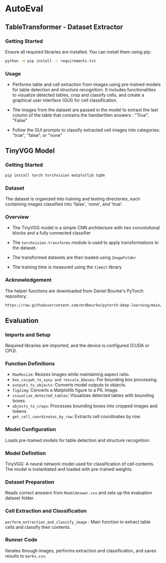 # AutoEval

## TableTransformer - Dataset Extractor

### Getting Started

Ensure all required libraries are installed. You can install them using pip:
```bash
python -m pip install -r requirements.txt
```

### Usage

* Performs table and cell extraction from images using pre-trained models for table detection and structure recognition. 
It includes functionalities to visualize detected tables, crop and classify cells, and create a graphical user interface (GUI) for cell classification.

* The images from the dataset are passed in the model to extraxt the last column of the table that contains the handwritten answers : "True", "False"

* Follow the GUI prompts to classify extracted cell images into categories: "true", "false", or "none"

## TinyVGG Model 

### Getting Started

```bash
pip install torch torchvision matplotlib tqdm
```

### Dataset

The dataset is organized into training and testing directories, each containing images classified into 'false', 'none', and 'true'.

### Overview 

* The TinyVGG model is a simple CNN architecture with two convolutional blocks and a fully connected classifier

* The `torchvision.transforms` module is used to apply transformations to the dataset.

* The transformed datasets are then loaded using `ImageFolder`

* The training time is measured using the `timeit` library

### Acknowledgement

The helper functions are downloaded from Daniel Bourke's PyTorch repository:
```bash
https://raw.githubusercontent.com/mrdbourke/pytorch-deep-learning/main/helper_functions.py
```

## Evaluation

### Imports and Setup

Required libraries are imported, and the device is configured (CUDA or CPU).

### Function Definitions

* `MaxResize`: Resizes images while maintaining aspect ratio.
* `box_cxcywh_to_xyxy and rescale_bboxes`: For bounding box processing.
* `outputs_to_objects`: Converts model outputs to objects.
* `fig2img`: Converts a Matplotlib figure to a PIL Image.
* `visualize_detected_tables`: Visualizes detected tables with bounding boxes.
* `objects_to_crops`: Processes bounding boxes into cropped images and tokens.
* `get_cell_coordinates_by_row`: Extracts cell coordinates by row.

### Model Configuration

Loads pre-trained models for table detection and structure recognition.

### Model Definition

TinyVGG: A neural network model used for classification of cell contents.
The model is instantiated and loaded with pre-trained weights.

### Dataset Preparation

Reads correct answers from `ModelAnswer.csv` and sets up the evaluation dataset folder.

### Cell Extraction and Classification

`perform_extraction_and_classify_image` : Main function to extract table cells and classify their contents.

### Runner Code

Iterates through images, performs extraction and classification, and saves results to `marks.csv`.

